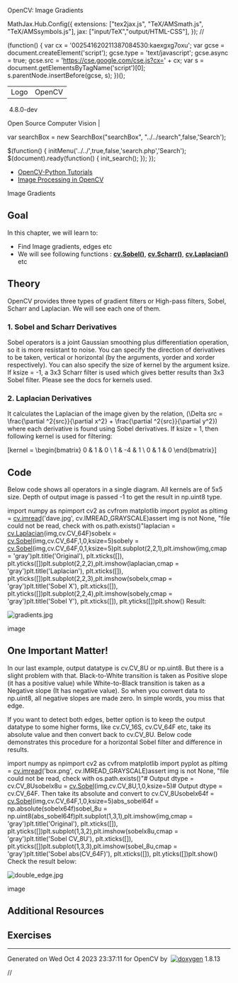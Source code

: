 

OpenCV: Image Gradients

 MathJax.Hub.Config({
 extensions: ["tex2jax.js", "TeX/AMSmath.js", "TeX/AMSsymbols.js"],
 jax: ["input/TeX","output/HTML-CSS"],
});
//<![CDATA[
MathJax.Hub.Config(
{
 TeX: {
 Macros: {
 matTT: [ "\\[ \\left|\\begin{array}{ccc} #1 & #2 & #3\\\\ #4 & #5 & #6\\\\ #7 & #8 & #9 \\end{array}\\right| \\]", 9],
 fork: ["\\left\\{ \\begin{array}{l l} #1 & \\mbox{#2}\\\\ #3 & \\mbox{#4}\\\\ \\end{array} \\right.", 4],
 forkthree: ["\\left\\{ \\begin{array}{l l} #1 & \\mbox{#2}\\\\ #3 & \\mbox{#4}\\\\ #5 & \\mbox{#6}\\\\ \\end{array} \\right.", 6],
 forkfour: ["\\left\\{ \\begin{array}{l l} #1 & \\mbox{#2}\\\\ #3 & \\mbox{#4}\\\\ #5 & \\mbox{#6}\\\\ #7 & \\mbox{#8}\\\\ \\end{array} \\right.", 8],
 vecthree: ["\\begin{bmatrix} #1\\\\ #2\\\\ #3 \\end{bmatrix}", 3],
 vecthreethree: ["\\begin{bmatrix} #1 & #2 & #3\\\\ #4 & #5 & #6\\\\ #7 & #8 & #9 \\end{bmatrix}", 9],
 cameramatrix: ["#1 = \\begin{bmatrix} f\_x & 0 & c\_x\\\\ 0 & f\_y & c\_y\\\\ 0 & 0 & 1 \\end{bmatrix}", 1],
 distcoeffs: ["(k\_1, k\_2, p\_1, p\_2[, k\_3[, k\_4, k\_5, k\_6 [, s\_1, s\_2, s\_3, s\_4[, \\tau\_x, \\tau\_y]]]]) \\text{ of 4, 5, 8, 12 or 14 elements}"],
 distcoeffsfisheye: ["(k\_1, k\_2, k\_3, k\_4)"],
 hdotsfor: ["\\dots", 1],
 mathbbm: ["\\mathbb{#1}", 1],
 bordermatrix: ["\\matrix{#1}", 1]
 }
 }
}
);
//]]>

 (function() {
 var cx = '002541620211387084530:kaexgxg7oxu';
 var gcse = document.createElement('script');
 gcse.type = 'text/javascript';
 gcse.async = true;
 gcse.src = 'https://cse.google.com/cse.js?cx=' + cx;
 var s = document.getElementsByTagName('script')[0];
 s.parentNode.insertBefore(gcse, s);
 })();

|  |  |
| --- | --- |
| Logo | OpenCV
 4.8.0-dev

Open Source Computer Vision |

var searchBox = new SearchBox("searchBox", "../../search",false,'Search');

$(function() {
 initMenu('../../',true,false,'search.php','Search');
 $(document).ready(function() { init\_search(); });
});

* [OpenCV-Python Tutorials](../../d6/d00/tutorial_py_root.html "../../d6/d00/tutorial_py_root.html")
* [Image Processing in OpenCV](../../d2/d96/tutorial_py_table_of_contents_imgproc.html "../../d2/d96/tutorial_py_table_of_contents_imgproc.html")

Image Gradients  

## Goal

In this chapter, we will learn to:

* Find Image gradients, edges etc
* We will see following functions : **[cv.Sobel()](../../d4/d86/group__imgproc__filter.html#gacea54f142e81b6758cb6f375ce782c8d "Calculates the first, second, third, or mixed image derivatives using an extended Sobel operator...")**, **[cv.Scharr()](../../d4/d86/group__imgproc__filter.html#gaa13106761eedf14798f37aa2d60404c9 "Calculates the first x- or y- image derivative using Scharr operator. ")**, **[cv.Laplacian()](../../d4/d86/group__imgproc__filter.html#gad78703e4c8fe703d479c1860d76429e6 "Calculates the Laplacian of an image. ")** etc

## Theory

OpenCV provides three types of gradient filters or High-pass filters, Sobel, Scharr and Laplacian. We will see each one of them.

### 1. Sobel and Scharr Derivatives

Sobel operators is a joint Gaussian smoothing plus differentiation operation, so it is more resistant to noise. You can specify the direction of derivatives to be taken, vertical or horizontal (by the arguments, yorder and xorder respectively). You can also specify the size of kernel by the argument ksize. If ksize = -1, a 3x3 Scharr filter is used which gives better results than 3x3 Sobel filter. Please see the docs for kernels used.

### 2. Laplacian Derivatives

It calculates the Laplacian of the image given by the relation, \(\Delta src = \frac{\partial ^2{src}}{\partial x^2} + \frac{\partial ^2{src}}{\partial y^2}\) where each derivative is found using Sobel derivatives. If ksize = 1, then following kernel is used for filtering:

\[kernel = \begin{bmatrix} 0 & 1 & 0 \\ 1 & -4 & 1 \\ 0 & 1 & 0 \end{bmatrix}\]

## Code

Below code shows all operators in a single diagram. All kernels are of 5x5 size. Depth of output image is passed -1 to get the result in np.uint8 type. 

import numpy as npimport cv2 as cvfrom matplotlib import pyplot as pltimg = [cv.imread](../../d4/da8/group__imgcodecs.html#ga288b8b3da0892bd651fce07b3bbd3a56 "../../d4/da8/group__imgcodecs.html#ga288b8b3da0892bd651fce07b3bbd3a56")('dave.jpg', cv.IMREAD\_GRAYSCALE)assert img is not None, "file could not be read, check with os.path.exists()"laplacian = [cv.Laplacian](../../d4/d86/group__imgproc__filter.html#gad78703e4c8fe703d479c1860d76429e6 "../../d4/d86/group__imgproc__filter.html#gad78703e4c8fe703d479c1860d76429e6")(img,cv.CV\_64F)sobelx = [cv.Sobel](../../d4/d86/group__imgproc__filter.html#gacea54f142e81b6758cb6f375ce782c8d "../../d4/d86/group__imgproc__filter.html#gacea54f142e81b6758cb6f375ce782c8d")(img,cv.CV\_64F,1,0,ksize=5)sobely = [cv.Sobel](../../d4/d86/group__imgproc__filter.html#gacea54f142e81b6758cb6f375ce782c8d "../../d4/d86/group__imgproc__filter.html#gacea54f142e81b6758cb6f375ce782c8d")(img,cv.CV\_64F,0,1,ksize=5)plt.subplot(2,2,1),plt.imshow(img,cmap = 'gray')plt.title('Original'), plt.xticks([]), plt.yticks([])plt.subplot(2,2,2),plt.imshow(laplacian,cmap = 'gray')plt.title('Laplacian'), plt.xticks([]), plt.yticks([])plt.subplot(2,2,3),plt.imshow(sobelx,cmap = 'gray')plt.title('Sobel X'), plt.xticks([]), plt.yticks([])plt.subplot(2,2,4),plt.imshow(sobely,cmap = 'gray')plt.title('Sobel Y'), plt.xticks([]), plt.yticks([])plt.show() Result:

![gradients.jpg](../../gradients.jpg)

image
## One Important Matter!

In our last example, output datatype is cv.CV\_8U or np.uint8. But there is a slight problem with that. Black-to-White transition is taken as Positive slope (it has a positive value) while White-to-Black transition is taken as a Negative slope (It has negative value). So when you convert data to np.uint8, all negative slopes are made zero. In simple words, you miss that edge.

If you want to detect both edges, better option is to keep the output datatype to some higher forms, like cv.CV\_16S, cv.CV\_64F etc, take its absolute value and then convert back to cv.CV\_8U. Below code demonstrates this procedure for a horizontal Sobel filter and difference in results. 

import numpy as npimport cv2 as cvfrom matplotlib import pyplot as pltimg = [cv.imread](../../d4/da8/group__imgcodecs.html#ga288b8b3da0892bd651fce07b3bbd3a56 "../../d4/da8/group__imgcodecs.html#ga288b8b3da0892bd651fce07b3bbd3a56")('box.png', cv.IMREAD\_GRAYSCALE)assert img is not None, "file could not be read, check with os.path.exists()"# Output dtype = cv.CV\_8Usobelx8u = [cv.Sobel](../../d4/d86/group__imgproc__filter.html#gacea54f142e81b6758cb6f375ce782c8d "../../d4/d86/group__imgproc__filter.html#gacea54f142e81b6758cb6f375ce782c8d")(img,cv.CV\_8U,1,0,ksize=5)# Output dtype = cv.CV\_64F. Then take its absolute and convert to cv.CV\_8Usobelx64f = [cv.Sobel](../../d4/d86/group__imgproc__filter.html#gacea54f142e81b6758cb6f375ce782c8d "../../d4/d86/group__imgproc__filter.html#gacea54f142e81b6758cb6f375ce782c8d")(img,cv.CV\_64F,1,0,ksize=5)abs\_sobel64f = np.absolute(sobelx64f)sobel\_8u = np.uint8(abs\_sobel64f)plt.subplot(1,3,1),plt.imshow(img,cmap = 'gray')plt.title('Original'), plt.xticks([]), plt.yticks([])plt.subplot(1,3,2),plt.imshow(sobelx8u,cmap = 'gray')plt.title('Sobel CV\_8U'), plt.xticks([]), plt.yticks([])plt.subplot(1,3,3),plt.imshow(sobel\_8u,cmap = 'gray')plt.title('Sobel abs(CV\_64F)'), plt.xticks([]), plt.yticks([])plt.show() Check the result below:

![double_edge.jpg](../../double_edge.jpg)

image
## Additional Resources

## Exercises

---

Generated on Wed Oct 4 2023 23:37:11 for OpenCV by  [![doxygen](../../doxygen.png)](http://www.doxygen.org/index.html "http://www.doxygen.org/index.html") 1.8.13

//<![CDATA[
addTutorialsButtons();
//]]>


